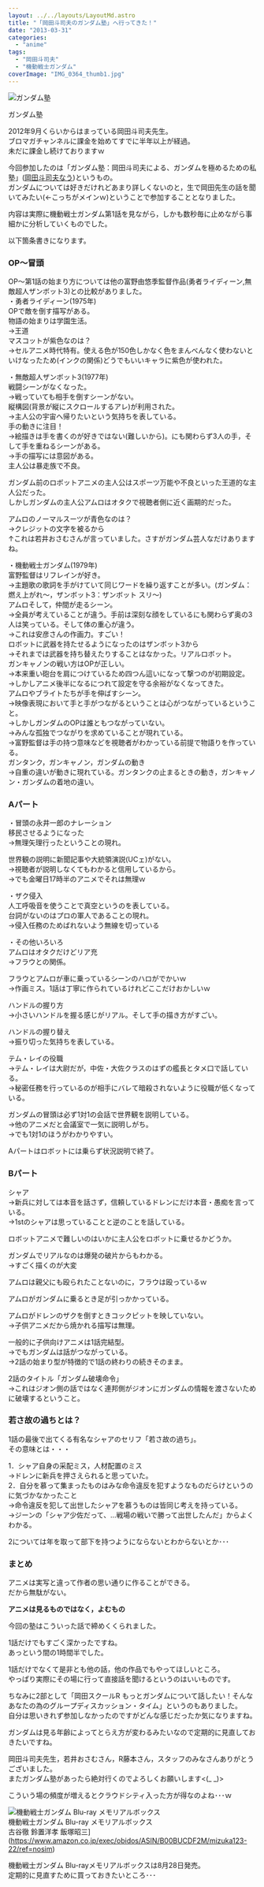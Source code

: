 ```yaml
---
layout: ../../layouts/LayoutMd.astro
title: "「岡田斗司夫のガンダム塾」へ行ってきた！"
date: "2013-03-31"
categories: 
  - "anime"
tags: 
  - "岡田斗司夫"
  - "機動戦士ガンダム"
coverImage: "IMG_0364_thumb1.jpg"
---
```


![ガンダム塾](/archive/images/IMG_0364_thumb.jpg "ガンダム塾")
  
ガンダム塾

2012年9月くらいからはまっている岡田斗司夫先生。  
ブロマガチャンネルに課金を始めてすでに半年以上が経過。  
未だに課金し続けておりますｗ

今回参加したのは「ガンダム塾：岡田斗司夫による、ガンダムを極めるための私塾」([岡田斗司夫なう](http://blog.freeex.jp/archives/51375040.html))というもの。  
ガンダムについては好きだけれどあまり詳しくないのと，生で岡田先生の話を聞いてみたい(←こっちがメインｗ)ということで参加することとなりました。

内容は実際に機動戦士ガンダム第1話を見ながら，しかも数秒毎に止めながら事細かに分析していくものでした。

以下箇条書きになります。

### OP～冒頭

OP～第1話の始まり方については他の富野由悠季監督作品(勇者ライディーン,無敵超人ザンボット3)との比較がありました。  
・勇者ライディーン(1975年)  
OPで敵を倒す描写がある。  
物語の始まりは学園生活。  
→王道  
マスコットが紫色なのは？  
→セルアニメ時代特有。使える色が150色しかなく色をまんべんなく使わないといけなったため(インクの関係)どうでもいいキャラに紫色が使われた。

・無敵超人ザンボット3(1977年)  
戦闘シーンがなくなった。  
→戦っていても相手を倒すシーンがない。  
縦構図(背景が縦にスクロールするアレ)が利用された。  
→主人公の宇宙へ帰りたいという気持ちを表している。  
手の動きに注目！  
→絵描きは手を書くのが好きではない(難しいから)。にも関わらず3人の手，そして手を重ねるシーンがある。  
→手の描写には意図がある。  
主人公は暴走族で不良。

ガンダム前のロボットアニメの主人公はスポーツ万能や不良といった王道的な主人公だった。  
しかしガンダムの主人公アムロはオタクで視聴者側に近く画期的だった。

アムロのノーマルスーツが青色なのは？  
→クレジットの文字を被るから  
↑これは若井おさむさんが言っていました。さすがガンダム芸人なだけありますね。

・機動戦士ガンダム(1979年)  
富野監督はリフレインが好き。  
→主題歌の歌詞を手がけていて同じワードを繰り返すことが多い。(ガンダム：燃え上がれ～，ザンボット3：ザンボット スリ～)  
アムロそして，仲間が走るシーン。  
→全員が考えていることが違う。手前は深刻な顔をしているにも関わらず奥の3人は笑っている。そして体の重心が違う。  
→これは安彦さんの作画力。すごい！  
ロボットに武器を持たせるようになったのはザンボット3から  
→それまでは武器を持ち替えたりすることはなかった。リアルロボット。  
ガンキャノンの戦い方はOPが正しい。  
→本来重い砲台を肩につけているため四つん這いになって撃つのが初期設定。  
→しかしアニメ後半になるにつれて設定を守る余裕がなくなってきた。  
アムロやブライトたちが手を伸ばすシーン。  
→映像表現において手と手がつながるということは心がつながっているということ。  
→しかしガンダムのOPは誰ともつながっていない。  
→みんな孤独でつながりを求めていることが現れている。  
→富野監督は手の持つ意味などを視聴者がわかっている前提で物語りを作っている。  
ガンタンク，ガンキャノン，ガンダムの動き  
→自重の違いが動きに現れている。ガンタンクの止まるときの動き，ガンキャノン・ガンダムの着地の違い。

### Aパート

・冒頭の永井一郎のナレーション  
移民させるようになった  
→無理矢理行ったということの現れ。

世界観の説明に新聞記事や大統領演説(UCェ)がない。  
→視聴者が説明しなくてもわかると信用しているから。  
→でも金曜日17時半のアニメでそれは無理ｗ

・ザク侵入  
人工呼吸音を使うことで真空というのを表している。  
台詞がないのはプロの軍人であることの現れ。  
→侵入任務のためばれないよう無線を切っている

・その他いろいろ  
アムロはオタクだけどリア充  
→フラウとの関係。

フラウとアムロが車に乗っているシーンのハロがでかいｗ  
→作画ミス。1話は丁寧に作られているけれどここだけおかしいｗ

ハンドルの握り方  
→小さいハンドルを握る感じがリアル。そして手の描き方がすごい。

ハンドルの握り替え  
→振り切った気持ちを表している。

テム・レイの役職  
→テム・レイは大尉だが，中佐・大佐クラスのはずの艦長とタメ口で話している。  
→秘密任務を行っているのが相手にバレて暗殺されないように役職が低くなっている。

ガンダムの冒頭は必ず1対1の会話で世界観を説明している。  
→他のアニメだと会議室で一気に説明しがち。  
→でも1対1のほうがわかりやすい。

Aパートはロボットには乗らず状況説明で終了。

### Bパート

シャア  
→新兵に対しては本音を話さず，信頼しているドレンにだけ本音・愚痴を言っている。  
→1stのシャアは思っていることと逆のことを話している。

ロボットアニメで難しいのはいかに主人公をロボットに乗せるかどうか。

ガンダムでリアルなのは爆発の破片からもわかる。  
→すごく描くのが大変

アムロは親父にも殴られたことないのに，フラウは殴っているｗ

アムロがガンダムに乗るとき足が引っかかっている。

アムロがドレンのザクを倒すときコックピットを映していない。  
→子供アニメだから焼かれる描写は無理。

一般的に子供向けアニメは1話完結型。  
→でもガンダムは話がつながっている。  
→2話の始まり型が特徴的で1話の終わりの続きそのまま。

2話のタイトル「ガンダム破壊命令」  
→これはジオン側の話ではなく連邦側がジオンにガンダムの情報を渡さないために破壊するということ。

### 若さ故の過ちとは？

1話の最後で出てくる有名なシャアのセリフ「若さ故の過ち」。  
その意味とは・・・

1．シャア自身の采配ミス，人材配置のミス  
→ドレンに新兵を押さえられると思っていた。  
2．自分を慕って集まったものはみな命令違反を犯すようなものだらけというのに気づかなかったこと  
→命令違反を犯して出世したシャアを慕うものは皆同じ考えを持っている。  
→ジーンの「シャア少佐だって、…戦場の戦いで勝って出世したんだ」からよくわかる。

2については年を取って部下を持つようにならないとわからないとか･･･

### まとめ

アニメは実写と違って作者の思い通りに作ることができる。  
だから無駄がない。

**アニメは見るものではなく，よむもの**

今回の塾はこういった話で締めくくられました。

1話だけでもすごく深かったですね。  
あっという間の1時間半でした。

1話だけでなくて是非とも他の話，他の作品でもやってほしいところ。  
やっぱり実際にその場に行って直接話を聞けるというのはいいものです。

ちなみに2部として「岡田スクールR もっとガンダムについて話したい！そんなあなたの為のグループディスカッション・タイム」というのもありました。  
自分は思いきれず参加しなかったのですがどんな感じだったか気になりますね。

ガンダムは見る年齢によってとらえ方が変わるみたいなので定期的に見直しておきたいですね。

岡田斗司夫先生，若井おさむさん，R藤本さん，スタッフのみなさんありがとうございました。  
またガンダム塾があったら絶対行くのでよろしくお願いします<(\_ \_)>

こういう場の頻度が増えるとクラウドシティ入った方が得なのよね･･･ｗ

![機動戦士ガンダム Blu-ray メモリアルボックス](/archive/images/51XKtndYwlL._SL160_.jpg)  
機動戦士ガンダム Blu-ray メモリアルボックス  
古谷徹 鈴置洋孝 飯塚昭三](https://www.amazon.co.jp/exec/obidos/ASIN/B00BUCDF2M/mizuka123-22/ref=nosim)

機動戦士ガンダム Blu-rayメモリアルボックスは8月28日発売。  
定期的に見直すために買っておきたいところ･･･
